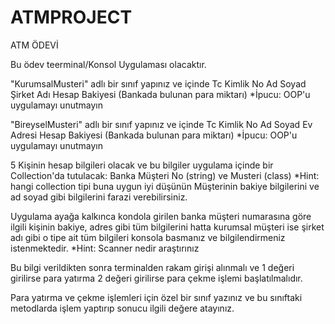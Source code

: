 # ATMPROJECT

ATM ÖDEVİ

Bu ödev teerminal/Konsol Uygulaması olacaktır.

"KurumsalMusteri" adlı bir sınıf yapınız ve içinde
Tc Kimlik No
Ad Soyad
Şirket Adı
Hesap Bakiyesi (Bankada bulunan para miktarı)
*İpucu: OOP'u uygulamayı unutmayın

"BireyselMusteri" adlı bir sınıf yapınız ve içinde
Tc Kimlik No
Ad Soyad
Ev Adresi
Hesap Bakiyesi (Bankada bulunan para miktarı)
*İpucu: OOP'u uygulamayı unutmayın

5 Kişinin hesap bilgileri olacak ve bu bilgiler uygulama içinde bir Collection'da tutulacak:
Banka Müşteri No (string) ve Musteri (class)
*Hint: hangi collection tipi buna uygun iyi düşünün
Müşterinin bakiye bilgilerini ve ad soyad gibi bilgilerini farazi verebilirsiniz.

Uygulama ayağa kalkınca kondola girilen banka müşteri numarasına göre ilgili kişinin bakiye, adres gibi tüm bilgilerini
hatta kurumsal müşteri ise şirket adı gibi o tipe ait tüm bilgileri konsola basmanız ve bilgilendirmeniz istenmektedir.
*Hint: Scanner nedir araştırınız

Bu bilgi verildikten sonra terminalden rakam girişi alınmalı ve
1 değeri girilirse para yatırma 2 değeri girilirse para çekme işlemi başlatılmalıdır.

Para yatırma ve çekme işlemleri için özel bir sınıf yazınız ve bu sınıftaki metodlarda işlem yaptırıp sonucu ilgili değere atayınız. 

